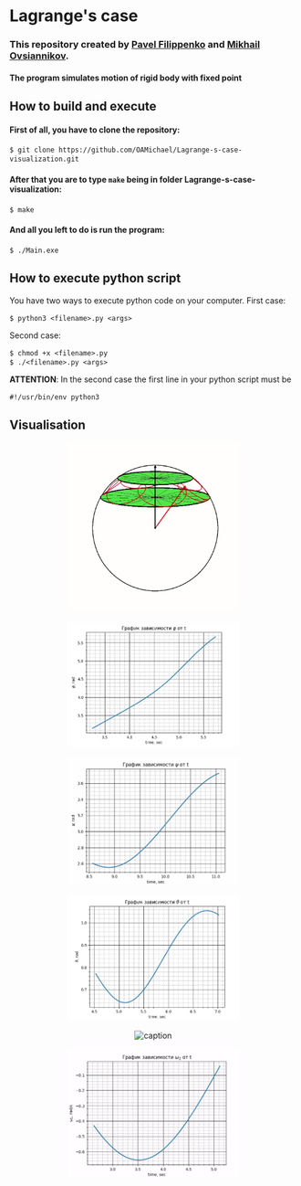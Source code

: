 # Lagrange's case

### This repository created by [Pavel Filippenko](https://github.com/pavel-collab) and [Mikhail Ovsiannikov](https://github.com/OAMichael).

#### The program simulates motion of rigid body with fixed point

## How to build and execute

#### First of all, you have to clone the repository:

```console
$ git clone https://github.com/OAMichael/Lagrange-s-case-visualization.git
```

#### After that you are to type `make` being in folder Lagrange-s-case-visualization:

```console
$ make
```
#### And all you left to do is run the program:

```console
$ ./Main.exe
```

## How to execute python script

You have two ways to execute python code on your computer. First case:
```console
$ python3 <filename>.py <args>
```
Second case:
```console
$ chmod +x <filename>.py
$ ./<filename>.py <args>
```
**ATTENTION**: In the second case the first line in your python script must be
```
#!/usr/bin/env python3
```

## Visualisation

<p align="center">
    <img src="https://github.com/OAMichael/Lagrange-s-case-visualization/blob/master/images/visualization.gif" alt="caption" width="300"/>
</p>

<p align="center">
    <img src="https://github.com/OAMichael/Lagrange-s-case-visualization/blob/master/images/phi(t).gif" alt="caption" width="300"/>
</p>

<p align="center">
    <img src="https://github.com/OAMichael/Lagrange-s-case-visualization/blob/master/images/psi(t).gif" alt="caption" width="300"/>
</p>

<p align="center">
    <img src="https://github.com/OAMichael/Lagrange-s-case-visualization/blob/master/images/theta(t).gif" alt="caption" width="300"/>
</p>

<p align="center">
    <img src="https://github.com/OAMichael/Lagrange-s-case-visualization/blob/master/images/p(t).gif" alt="caption" width="300"/>
</p>

<p align="center">
    <img src="https://github.com/OAMichael/Lagrange-s-case-visualization/blob/master/images/q(t).gif" alt="caption" width="300"/>
</p>